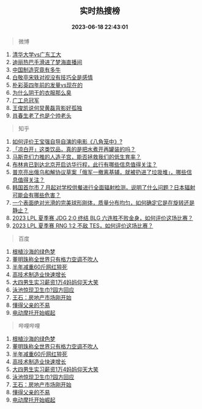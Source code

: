 <div align="center"><h2>实时热搜榜</h2><h4>2023-06-18 22:43:01</h4></div>

> 微博  

1. [清华大学vs广东工大](https://s.weibo.com/weibo?q=%23%E6%B8%85%E5%8D%8E%E5%A4%A7%E5%AD%A6vs%E5%B9%BF%E4%B8%9C%E5%B7%A5%E5%A4%A7%23&t=31&band_rank=1&Refer=top)<br />
2. [迪丽热巴手滑进了梦海直播间](https://s.weibo.com/weibo?q=%23%E8%BF%AA%E4%B8%BD%E7%83%AD%E5%B7%B4%E6%89%8B%E6%BB%91%E8%BF%9B%E4%BA%86%E6%A2%A6%E6%B5%B7%E7%9B%B4%E6%92%AD%E9%97%B4%23&t=31&band_rank=2&Refer=top)<br />
3. [中国制造究竟有多牛](https://s.weibo.com/weibo?q=%23%E4%B8%AD%E5%9B%BD%E5%88%B6%E9%80%A0%E7%A9%B6%E7%AB%9F%E6%9C%89%E5%A4%9A%E7%89%9B%23&t=31&band_rank=3&Refer=top)<br />
4. [白敬亭宋轶对视没有技巧全是感情](https://s.weibo.com/weibo?q=%23%E7%99%BD%E6%95%AC%E4%BA%AD%E5%AE%8B%E8%BD%B6%E5%AF%B9%E8%A7%86%E6%B2%A1%E6%9C%89%E6%8A%80%E5%B7%A7%E5%85%A8%E6%98%AF%E6%84%9F%E6%83%85%23&t=31&band_rank=4&Refer=top)<br />
5. [朴彩英四年前的发量vs现在的](https://s.weibo.com/weibo?q=%23%E6%9C%B4%E5%BD%A9%E8%8B%B1%E5%9B%9B%E5%B9%B4%E5%89%8D%E7%9A%84%E5%8F%91%E9%87%8Fvs%E7%8E%B0%E5%9C%A8%E7%9A%84%23&t=31&band_rank=5&Refer=top)<br />
6. [为什么阴干的衣服那么臭](https://s.weibo.com/weibo?q=%23%E4%B8%BA%E4%BB%80%E4%B9%88%E9%98%B4%E5%B9%B2%E7%9A%84%E8%A1%A3%E6%9C%8D%E9%82%A3%E4%B9%88%E8%87%AD%23&t=31&band_rank=6&Refer=top)<br />
7. [广工总冠军](https://s.weibo.com/weibo?q=%E5%B9%BF%E5%B7%A5%E6%80%BB%E5%86%A0%E5%86%9B&t=31&band_rank=7&Refer=top)<br />
8. [王俊凯说何炅黄磊背影好孤独](https://s.weibo.com/weibo?q=%23%E7%8E%8B%E4%BF%8A%E5%87%AF%E8%AF%B4%E4%BD%95%E7%82%85%E9%BB%84%E7%A3%8A%E8%83%8C%E5%BD%B1%E5%A5%BD%E5%AD%A4%E7%8B%AC%23&t=31&band_rank=8&Refer=top)<br />
9. [肖春生老了也是个帅老头](https://s.weibo.com/weibo?q=%23%E8%82%96%E6%98%A5%E7%94%9F%E8%80%81%E4%BA%86%E4%B9%9F%E6%98%AF%E4%B8%AA%E5%B8%85%E8%80%81%E5%A4%B4%23&t=31&band_rank=9&Refer=top)<br />

> 知乎  

1. [如何评价王宝强自导自演的电影《八角笼中》?](https://www.zhihu.com/question/566061816)<br />
2. [「凉白开」这类饮品，真的是把水煮开再罐装的吗？](https://www.zhihu.com/question/606321291)<br />
3. [马斯克们力推的人造子宫，能否拯救我们的低生育率？](https://www.zhihu.com/question/606625465)<br />
4. [布林肯已到达北京开启访华行程，此行有哪些信息值得关注？](https://www.zhihu.com/question/607270958)<br />
5. [普京亮出俄乌和解协议草案「俄军一撤离基辅，就被扔进了垃圾堆」，哪些信息值得关注？](https://www.zhihu.com/question/607295832)<br />
6. [韩国首尔市 7 月起对学校供餐进行全面辐射检测，说明了什么问题？日本辐射可能会有哪些危害？](https://www.zhihu.com/question/607160207)<br />
7. [一个表面绝对光滑的完美球形刚体，质量分布均匀，如何确定它是在旋转还是静止？](https://www.zhihu.com/question/606790924)<br />
8. [2023 LPL 夏季赛 JDG 2:0 终结 BLG 六连胜不败金身，如何评价这场比赛？](https://www.zhihu.com/question/607307896)<br />
9. [2023 LPL 夏季赛 RNG 1:2 不敌 TES，如何评价这场比赛？](https://www.zhihu.com/question/607295713)<br />

> 百度  

1. [根植沙海的绿色梦](https://www.baidu.com/s?wd=%E6%A0%B9%E6%A4%8D%E6%B2%99%E6%B5%B7%E7%9A%84%E7%BB%BF%E8%89%B2%E6%A2%A6&sa=fyb_news&rsv_dl=fyb_news)<br />
2. [董明珠称全世界只有格力空调不吹人](https://www.baidu.com/s?wd=%E8%91%A3%E6%98%8E%E7%8F%A0%E7%A7%B0%E5%85%A8%E4%B8%96%E7%95%8C%E5%8F%AA%E6%9C%89%E6%A0%BC%E5%8A%9B%E7%A9%BA%E8%B0%83%E4%B8%8D%E5%90%B9%E4%BA%BA&sa=fyb_news&rsv_dl=fyb_news)<br />
3. [半年减重60斤网红猝死](https://www.baidu.com/s?wd=%E5%8D%8A%E5%B9%B4%E5%87%8F%E9%87%8D60%E6%96%A4%E7%BD%91%E7%BA%A2%E7%8C%9D%E6%AD%BB&sa=fyb_news&rsv_dl=fyb_news)<br />
4. [高技术制造业快速增长](https://www.baidu.com/s?wd=%E9%AB%98%E6%8A%80%E6%9C%AF%E5%88%B6%E9%80%A0%E4%B8%9A%E5%BF%AB%E9%80%9F%E5%A2%9E%E9%95%BF&sa=fyb_news&rsv_dl=fyb_news)<br />
5. [大四男生实习薪资1万4妈妈仰天大笑](https://www.baidu.com/s?wd=%E5%A4%A7%E5%9B%9B%E7%94%B7%E7%94%9F%E5%AE%9E%E4%B9%A0%E8%96%AA%E8%B5%841%E4%B8%874%E5%A6%88%E5%A6%88%E4%BB%B0%E5%A4%A9%E5%A4%A7%E7%AC%91&sa=fyb_news&rsv_dl=fyb_news)<br />
6. [泳池惊现卫生巾?园方回应](https://www.baidu.com/s?wd=%E6%B3%B3%E6%B1%A0%E6%83%8A%E7%8E%B0%E5%8D%AB%E7%94%9F%E5%B7%BE%3F%E5%9B%AD%E6%96%B9%E5%9B%9E%E5%BA%94&sa=fyb_news&rsv_dl=fyb_news)<br />
7. [王石：房地产市场刚开始](https://www.baidu.com/s?wd=%E7%8E%8B%E7%9F%B3%EF%BC%9A%E6%88%BF%E5%9C%B0%E4%BA%A7%E5%B8%82%E5%9C%BA%E5%88%9A%E5%BC%80%E5%A7%8B&sa=fyb_news&rsv_dl=fyb_news)<br />
8. [懂得父亲的不易](https://www.baidu.com/s?wd=%E6%87%82%E5%BE%97%E7%88%B6%E4%BA%B2%E7%9A%84%E4%B8%8D%E6%98%93&sa=fyb_news&rsv_dl=fyb_news)<br />
9. [电动摩托开始崛起](https://www.baidu.com/s?wd=%E7%94%B5%E5%8A%A8%E6%91%A9%E6%89%98%E5%BC%80%E5%A7%8B%E5%B4%9B%E8%B5%B7&sa=fyb_news&rsv_dl=fyb_news)<br />

> 哔哩哔哩  

1. [根植沙海的绿色梦](https://www.baidu.com/s?wd=%E6%A0%B9%E6%A4%8D%E6%B2%99%E6%B5%B7%E7%9A%84%E7%BB%BF%E8%89%B2%E6%A2%A6&sa=fyb_news&rsv_dl=fyb_news)<br />
2. [董明珠称全世界只有格力空调不吹人](https://www.baidu.com/s?wd=%E8%91%A3%E6%98%8E%E7%8F%A0%E7%A7%B0%E5%85%A8%E4%B8%96%E7%95%8C%E5%8F%AA%E6%9C%89%E6%A0%BC%E5%8A%9B%E7%A9%BA%E8%B0%83%E4%B8%8D%E5%90%B9%E4%BA%BA&sa=fyb_news&rsv_dl=fyb_news)<br />
3. [半年减重60斤网红猝死](https://www.baidu.com/s?wd=%E5%8D%8A%E5%B9%B4%E5%87%8F%E9%87%8D60%E6%96%A4%E7%BD%91%E7%BA%A2%E7%8C%9D%E6%AD%BB&sa=fyb_news&rsv_dl=fyb_news)<br />
4. [高技术制造业快速增长](https://www.baidu.com/s?wd=%E9%AB%98%E6%8A%80%E6%9C%AF%E5%88%B6%E9%80%A0%E4%B8%9A%E5%BF%AB%E9%80%9F%E5%A2%9E%E9%95%BF&sa=fyb_news&rsv_dl=fyb_news)<br />
5. [大四男生实习薪资1万4妈妈仰天大笑](https://www.baidu.com/s?wd=%E5%A4%A7%E5%9B%9B%E7%94%B7%E7%94%9F%E5%AE%9E%E4%B9%A0%E8%96%AA%E8%B5%841%E4%B8%874%E5%A6%88%E5%A6%88%E4%BB%B0%E5%A4%A9%E5%A4%A7%E7%AC%91&sa=fyb_news&rsv_dl=fyb_news)<br />
6. [泳池惊现卫生巾?园方回应](https://www.baidu.com/s?wd=%E6%B3%B3%E6%B1%A0%E6%83%8A%E7%8E%B0%E5%8D%AB%E7%94%9F%E5%B7%BE%3F%E5%9B%AD%E6%96%B9%E5%9B%9E%E5%BA%94&sa=fyb_news&rsv_dl=fyb_news)<br />
7. [王石：房地产市场刚开始](https://www.baidu.com/s?wd=%E7%8E%8B%E7%9F%B3%EF%BC%9A%E6%88%BF%E5%9C%B0%E4%BA%A7%E5%B8%82%E5%9C%BA%E5%88%9A%E5%BC%80%E5%A7%8B&sa=fyb_news&rsv_dl=fyb_news)<br />
8. [懂得父亲的不易](https://www.baidu.com/s?wd=%E6%87%82%E5%BE%97%E7%88%B6%E4%BA%B2%E7%9A%84%E4%B8%8D%E6%98%93&sa=fyb_news&rsv_dl=fyb_news)<br />
9. [电动摩托开始崛起](https://www.baidu.com/s?wd=%E7%94%B5%E5%8A%A8%E6%91%A9%E6%89%98%E5%BC%80%E5%A7%8B%E5%B4%9B%E8%B5%B7&sa=fyb_news&rsv_dl=fyb_news)<br />
